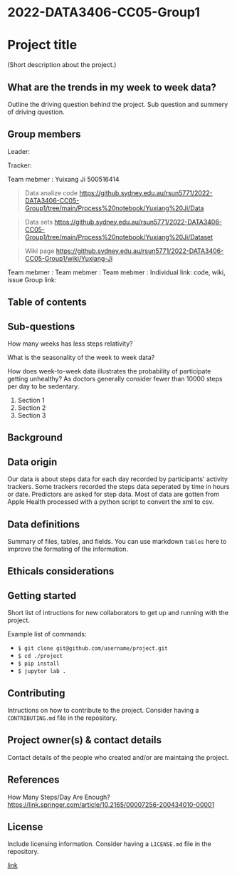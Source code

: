 # 2022-DATA3406-CC05-Group1
# Project title

(Short description about the project.)

## What are the trends in my week to week data?

Outline the driving question behind the project. Sub question and summery of driving question.

## Group members
Leader:

Tracker:

Team mebmer : Yuixang Ji 500516414 

>Data analize code https://github.sydney.edu.au/rsun5771/2022-DATA3406-CC05-Group1/tree/main/Process%20notebook/Yuxiang%20Ji/Data

>Data sets https://github.sydney.edu.au/rsun5771/2022-DATA3406-CC05-Group1/tree/main/Process%20notebook/Yuxiang%20Ji/Dataset

>Wiki page https://github.sydney.edu.au/rsun5771/2022-DATA3406-CC05-Group1/wiki/Yuxiang-Ji

Team mebmer :
Team mebmer :
Team mebmer :
Individual link: code, wiki, issue
Group link: 

## Table of contents

## Sub-questions
How many weeks has less steps relativity?

What is the seasonality of the week to week data?

How does week-to-week data illustrates the probability of participate getting unhealthy? As doctors generally consider fewer than 10000 steps per day to be sedentary.


1. Section 1
2. Section 2
3. Section 3

## Background

## Data origin

Our data is about steps data for each day recorded by participants' activity trackers. Some trackers recorded the steps data seperated by time in hours or date. Predictors are asked for step data. Most of data are gotten from Apple Health processed with a python script to convert the xml to csv.
 
## Data definitions

Summary of files, tables, and fields. You can use markdown `tables` here to improve the formating of the information.

## Ethicals considerations

 
## Getting started

Short list of intructions for new collaborators to get up and running with the project.

Example list of commands:

- `$ git clone git@github.com/username/project.git`
- `$ cd ./project`
- `$ pip install`
- `$ jupyter lab .`

## Contributing

Intructions on how to contribute to the project. Consider having a `CONTRIBUTING.md` file in the repository.

## Project owner(s) & contact details

Contact details of the people who created and/or are maintaing the project.


## References
How Many Steps/Day Are Enough?
https://link.springer.com/article/10.2165/00007256-200434010-00001

## License

Include licensing information. Consider having a `LICENSE.md` file in the repository.

[link]('google.com')
